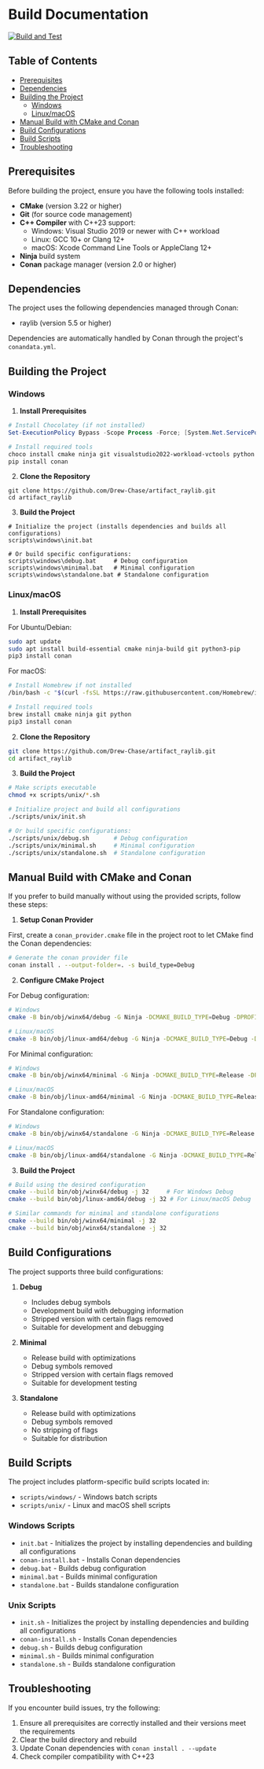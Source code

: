 # Build Documentation

[![Build and Test](https://github.com/Drew-Chase/artifact_raylib/actions/workflows/build.yml/badge.svg)](https://github.com/Drew-Chase/artifact_raylib/actions/workflows/build.yml)

## Table of Contents

- [Prerequisites](#prerequisites)
- [Dependencies](#dependencies)
- [Building the Project](#building-the-project)
    - [Windows](#windows)
    - [Linux/macOS](#linuxmacos)
- [Manual Build with CMake and Conan](#manual-build-with-cmake-and-conan)
- [Build Configurations](#build-configurations)
- [Build Scripts](#build-scripts)
- [Troubleshooting](#troubleshooting)

## Prerequisites

Before building the project, ensure you have the following tools installed:

- **CMake** (version 3.22 or higher)
- **Git** (for source code management)
- **C++ Compiler** with C++23 support:
    - Windows: Visual Studio 2019 or newer with C++ workload
    - Linux: GCC 10+ or Clang 12+
    - macOS: Xcode Command Line Tools or AppleClang 12+
- **Ninja** build system
- **Conan** package manager (version 2.0 or higher)

## Dependencies

The project uses the following dependencies managed through Conan:

- raylib (version 5.5 or higher)

Dependencies are automatically handled by Conan through the project's `conandata.yml`.

## Building the Project

### Windows

1. **Install Prerequisites**

```powershell
# Install Chocolatey (if not installed)
Set-ExecutionPolicy Bypass -Scope Process -Force; [System.Net.ServicePointManager]::SecurityProtocol = [System.Net.ServicePointManager]::SecurityProtocol -bor 3072; iex ((New-Object System.Net.WebClient).DownloadString('https://community.chocolatey.org/install.ps1'))

# Install required tools
choco install cmake ninja git visualstudio2022-workload-vctools python
pip install conan
```

2. **Clone the Repository**

```batch
git clone https://github.com/Drew-Chase/artifact_raylib.git
cd artifact_raylib
```

3. **Build the Project**

```batch
# Initialize the project (installs dependencies and builds all configurations)
scripts\windows\init.bat

# Or build specific configurations:
scripts\windows\debug.bat     # Debug configuration
scripts\windows\minimal.bat   # Minimal configuration
scripts\windows\standalone.bat # Standalone configuration
```

### Linux/macOS

1. **Install Prerequisites**

For Ubuntu/Debian:
```bash
sudo apt update
sudo apt install build-essential cmake ninja-build git python3-pip
pip3 install conan
```
For macOS:
```bash
# Install Homebrew if not installed
/bin/bash -c "$(curl -fsSL https://raw.githubusercontent.com/Homebrew/install/HEAD/install.sh)"

# Install required tools
brew install cmake ninja git python
pip3 install conan
```
2. **Clone the Repository**
```bash
git clone https://github.com/Drew-Chase/artifact_raylib.git
cd artifact_raylib
```
3. **Build the Project**
```bash
# Make scripts executable
chmod +x scripts/unix/*.sh

# Initialize project and build all configurations
./scripts/unix/init.sh

# Or build specific configurations:
./scripts/unix/debug.sh       # Debug configuration
./scripts/unix/minimal.sh     # Minimal configuration
./scripts/unix/standalone.sh  # Standalone configuration
```
## Manual Build with CMake and Conan

If you prefer to build manually without using the provided scripts, follow these steps:

1. **Setup Conan Provider**

First, create a `conan_provider.cmake` file in the project root to let CMake find the Conan dependencies:
```bash
# Generate the conan provider file
conan install . --output-folder=. -s build_type=Debug
```
2. **Configure CMake Project**

For Debug configuration:
```bash
# Windows
cmake -B bin/obj/winx64/debug -G Ninja -DCMAKE_BUILD_TYPE=Debug -DPROFILE_NAME=debug -DSTRIPPED_VERSION=ON -DCMAKE_PROJECT_TOP_LEVEL_INCLUDES="conan_provider.cmake"

# Linux/macOS
cmake -B bin/obj/linux-amd64/debug -G Ninja -DCMAKE_BUILD_TYPE=Debug -DPROFILE_NAME=debug -DSTRIPPED_VERSION=ON -DCMAKE_PROJECT_TOP_LEVEL_INCLUDES="conan_provider.cmake"
```
For Minimal configuration:
```bash
# Windows
cmake -B bin/obj/winx64/minimal -G Ninja -DCMAKE_BUILD_TYPE=Release -DPROFILE_NAME=minimal -DREMOVE_DEBUG_INFO=ON -DSTRIPPED_VERSION=ON -DCMAKE_PROJECT_TOP_LEVEL_INCLUDES="conan_provider.cmake"

# Linux/macOS
cmake -B bin/obj/linux-amd64/minimal -G Ninja -DCMAKE_BUILD_TYPE=Release -DPROFILE_NAME=minimal -DREMOVE_DEBUG_INFO=ON -DSTRIPPED_VERSION=ON -DCMAKE_PROJECT_TOP_LEVEL_INCLUDES="conan_provider.cmake"
```
For Standalone configuration:
```bash
# Windows
cmake -B bin/obj/winx64/standalone -G Ninja -DCMAKE_BUILD_TYPE=Release -DPROFILE_NAME=standalone -DREMOVE_DEBUG_INFO=ON -DCMAKE_PROJECT_TOP_LEVEL_INCLUDES="conan_provider.cmake"

# Linux/macOS
cmake -B bin/obj/linux-amd64/standalone -G Ninja -DCMAKE_BUILD_TYPE=Release -DPROFILE_NAME=standalone -DREMOVE_DEBUG_INFO=ON -DCMAKE_PROJECT_TOP_LEVEL_INCLUDES="conan_provider.cmake"
```
3. **Build the Project**
```bash
# Build using the desired configuration
cmake --build bin/obj/winx64/debug -j 32     # For Windows Debug
cmake --build bin/obj/linux-amd64/debug -j 32 # For Linux/macOS Debug

# Similar commands for minimal and standalone configurations
cmake --build bin/obj/winx64/minimal -j 32
cmake --build bin/obj/winx64/standalone -j 32
```
## Build Configurations

The project supports three build configurations:

1. **Debug**
    - Includes debug symbols
    - Development build with debugging information
    - Stripped version with certain flags removed
    - Suitable for development and debugging

2. **Minimal**
    - Release build with optimizations
    - Debug symbols removed
    - Stripped version with certain flags removed
    - Suitable for development testing

3. **Standalone**
    - Release build with optimizations
    - Debug symbols removed
    - No stripping of flags
    - Suitable for distribution

## Build Scripts

The project includes platform-specific build scripts located in:

- `scripts/windows/` - Windows batch scripts
- `scripts/unix/` - Linux and macOS shell scripts

### Windows Scripts

- `init.bat` - Initializes the project by installing dependencies and building all configurations
- `conan-install.bat` - Installs Conan dependencies
- `debug.bat` - Builds debug configuration
- `minimal.bat` - Builds minimal configuration
- `standalone.bat` - Builds standalone configuration

### Unix Scripts

- `init.sh` - Initializes the project by installing dependencies and building all configurations
- `conan-install.sh` - Installs Conan dependencies
- `debug.sh` - Builds debug configuration
- `minimal.sh` - Builds minimal configuration
- `standalone.sh` - Builds standalone configuration

## Troubleshooting

If you encounter build issues, try the following:

1. Ensure all prerequisites are correctly installed and their versions meet the requirements
2. Clear the build directory and rebuild
3. Update Conan dependencies with `conan install . --update`
4. Check compiler compatibility with C++23